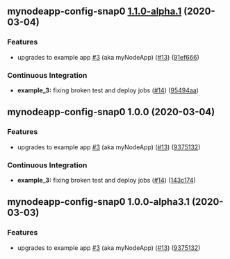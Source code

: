 ## mynodeapp-config-snap0 [1.1.0-alpha.1](https://github.com/cloud-elements/service-template/compare/mynodeapp-config-snap0@1.0.0...mynodeapp-config-snap0@1.1.0-alpha.1) (2020-03-04)


### Features

* upgrades to example app [#3](https://github.com/cloud-elements/service-template/issues/3) (aka myNodeApp) ([#13](https://github.com/cloud-elements/service-template/issues/13)) ([91ef666](https://github.com/cloud-elements/service-template/commit/91ef666050b03ba9093204d11685ab364d9a6f96))


### Continuous Integration

* **example_3:** fixing broken test and deploy jobs ([#14](https://github.com/cloud-elements/service-template/issues/14)) ([95494aa](https://github.com/cloud-elements/service-template/commit/95494aa946ae24c8f38506b7cbb9effa0a8a0ecf))

## mynodeapp-config-snap0 1.0.0 (2020-03-04)


### Features

* upgrades to example app [#3](https://github.com/cloud-elements/service-template/issues/3) (aka myNodeApp) ([#13](https://github.com/cloud-elements/service-template/issues/13)) ([9375132](https://github.com/cloud-elements/service-template/commit/9375132091a5070917836187b6b426d85239182a))


### Continuous Integration

* **example_3:** fixing broken test and deploy jobs ([#14](https://github.com/cloud-elements/service-template/issues/14)) ([143c174](https://github.com/cloud-elements/service-template/commit/143c174ffcb449bf62b6f7d0be998747d4a7141c))

## mynodeapp-config-snap0 1.0.0-alpha3.1 (2020-03-03)


### Features

* upgrades to example app [#3](https://github.com/cloud-elements/service-template/issues/3) (aka myNodeApp) ([#13](https://github.com/cloud-elements/service-template/issues/13)) ([9375132](https://github.com/cloud-elements/service-template/commit/9375132091a5070917836187b6b426d85239182a))
